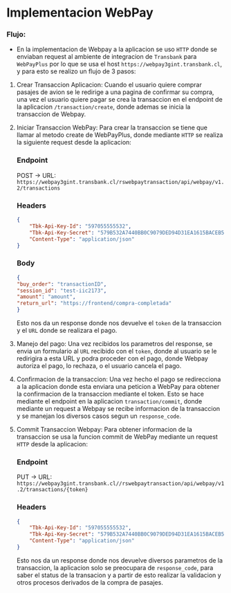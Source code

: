 # Implementacion WebPay

### Flujo:

* En la implementacion de Webpay a la aplicacion se uso `HTTP` donde se enviaban request al ambiente de integracion de `Transbank` para `WebPayPlus` por lo que se usa el host `https://webpay3gint.transbank.cl`, y para esto se realizo un flujo de 3 pasos:

1. Crear Transaccion Aplicacion: Cuando el usuario quiere comprar pasajes de avion se le redirige a una pagina de confirmar su compra, una vez el usuario quiere pagar se crea la transaccion en el endpoint de la aplicacion `/transaction/create`, donde ademas se inicia la transaccion de Webpay.

2. Iniciar Transaccion WebPay: Para crear la transaccion se tiene que llamar al metodo create de WebPayPlus, donde mediante `HTTP` se realiza la siguiente request desde la aplicacion:

    ### Endpoint
    POST -> URL:   `https://webpay3gint.transbank.cl/rswebpaytransaction/api/webpay/v1.2/transactions`

    ### Headers

    ```json
    {
        "Tbk-Api-Key-Id": "597055555532",
        "Tbk-Api-Key-Secret": "579B532A7440BB0C9079DED94D31EA1615BACEB56610332264630D42D0A36B1C",
        "Content-Type": "application/json"
    }
    ```
    ### Body

    ```json
    {
    "buy_order": "transactionID",
    "session_id": "test-iic2173",
    "amount": "amount",
    "return_url": "https://frontend/compra-completada"
    }
    ```
    Esto nos da un response donde nos devuelve el `token` de la transaccion y el `URL` donde se realizara el pago.

3. Manejo del pago: Una vez recibidos los parametros del response, se envia un formulario al `URL` recibido con el `token`, donde al usuario se le redirigira a esta URL y podra proceder con el pago, donde Webpay autoriza el pago, lo rechaza, o el usuario cancela el pago.

4. Confirmacion de la transaccion: Una vez hecho el pago se redirecciona a la aplicacion donde esta enviara una peticion a WebPay para obtener la confirmacion de la transaccion mediante el token. Esto se hace mediante el endpoint en la aplicacion `transaction/commit`, donde mediante un request a Webpay se recibe informacion de la transaccion y se manejan los diversos casos segun un `response_code`.

5. Commit Transaccion Webpay: Para obtener informacion de la transaccion se usa la funcion commit de WebPay mediante un request `HTTP` desde la aplicacion:

    ### Endpoint
    PUT -> URL:   `https://webpay3gint.transbank.cl//rswebpaytransaction/api/webpay/v1.2/transactions/{token}`

    ### Headers

    ```json
    {
        "Tbk-Api-Key-Id": "597055555532",
        "Tbk-Api-Key-Secret": "579B532A7440BB0C9079DED94D31EA1615BACEB56610332264630D42D0A36B1C",
        "Content-Type": "application/json"
    }
    ```
    Esto nos da un response donde nos devuelve diversos parametros de la transaccion, la aplicacion solo se preocupara de `response_code`, para saber el status de la transacion y a partir de esto realizar la validacion y otros procesos derivados de la compra de pasajes.